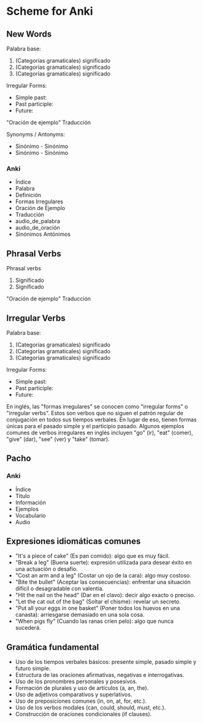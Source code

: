 # Scheme for Anki

## New Words

Palabra base:

1. (Categorías gramaticales) significado
2. (Categorías gramaticales) significado
3. (Categorías gramaticales) significado

Irregular Forms:

- Simple past:
- Past participle:
- Future:

"Oración de ejemplo"
Traducción

Synonyms / Antonyms:

- Sinónimo - Sinónimo
- Sinónimo - Sinónimo

### Anki

- Índice
- Palabra
- Definición
- Formas Irregulares
- Oración de Ejemplo
- Traducción
- audio_de_palabra
- audio_de_oración
- Sinónimos Antónimos

## Phrasal Verbs

Phrasal verbs
1. Significado
2. Significado

"Oración de ejemplo"
Traducción

## Irregular Verbs

Palabra base:

1. (Categorías gramaticales) significado
2. (Categorías gramaticales) significado
3. (Categorías gramaticales) significado

Irregular Forms:

- Simple past:
- Past participle:
- Future:

En inglés, las "formas irregulares" se conocen como "irregular forms" o "irregular verbs". Estos son verbos que no siguen el patrón regular de conjugación en todos sus tiempos verbales. En lugar de eso, tienen formas únicas para el pasado simple y el participio pasado. Algunos ejemplos comunes de verbos irregulares en inglés incluyen "go" (ir), "eat" (comer), "give" (dar), "see" (ver) y "take" (tomar).

## Pacho

### Anki

- Índice
- Titulo
- Información
- Ejemplos
- Vocabulario
- Audio

## Expresiones idiomáticas comunes

- "It's a piece of cake" (Es pan comido): algo que es muy fácil.
- "Break a leg" (Buena suerte): expresión utilizada para desear éxito en una actuación o desafío.
- "Cost an arm and a leg" (Costar un ojo de la cara): algo muy costoso.
- "Bite the bullet" (Aceptar las consecuencias): enfrentar una situación difícil o desagradable con valentía.
- "Hit the nail on the head" (Dar en el clavo): decir algo exacto o preciso.
- "Let the cat out of the bag" (Soltar el chisme): revelar un secreto.
- "Put all your eggs in one basket" (Poner todos los huevos en una canasta): arriesgarse demasiado en una sola cosa.
- "When pigs fly" (Cuando las ranas críen pelo): algo que nunca sucederá.

## Gramática fundamental

- Uso de los tiempos verbales básicos: presente simple, pasado simple y futuro simple.
- Estructura de las oraciones afirmativas, negativas e interrogativas.
- Uso de los pronombres personales y posesivos.
- Formación de plurales y uso de artículos (a, an, the).
- Uso de adjetivos comparativos y superlativos.
- Uso de preposiciones comunes (in, on, at, for, etc.).
- Uso de los verbos modales (can, could, should, must, etc.).
- Construcción de oraciones condicionales (if clauses).